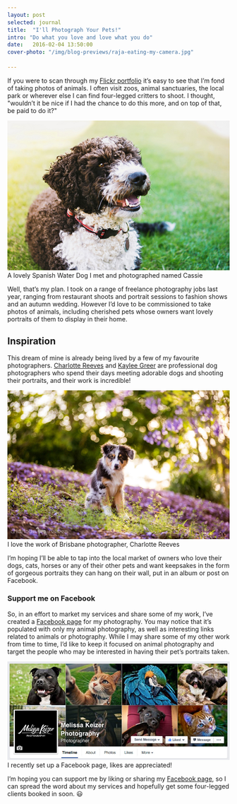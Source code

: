 ```yaml
---
layout: post
selected: journal
title:  "I'll Photograph Your Pets!"
intro: "Do what you love and love what you do"
date:   2016-02-04 13:50:00
cover-photo: "/img/blog-previews/raja-eating-my-camera.jpg"

---
```


If you were to scan through my [Flickr portfolio](https://www.flickr.com/photos/tinyspark_boom/) it’s easy to see that I’m fond of taking photos of animals. I often visit zoos, animal sanctuaries, the local park or wherever else I can find four-legged critters to shoot. I thought, "wouldn’t it be nice if I had the chance to do this more, and on top of that, be paid to do it?"

<div class="article__image article__image--with-caption" >
  <img src="/img/blog/cassie-by-melissa-keizer.jpg" alt="A photo I took of Cassie the dog" />
  <span class="caption">A lovely Spanish Water Dog I met and photographed named Cassie</span>
</div>


Well, that’s my plan. I took on a range of freelance photography jobs last year, ranging from restaurant shoots and portrait sessions to fashion shows and an autumn wedding. However I’d love to be commissioned to take photos of animals, including cherished pets whose owners want lovely portraits of them to display in their home.


## Inspiration

This dream of mine is already being lived by a few of my favourite photographers. [Charlotte Reeves](http://www.charlottereeves.com.au/) and [Kaylee Greer](https://500px.com/dogbreathphotography) are professional dog photographers who spend their days meeting adorable dogs and shooting their portraits, and their work is incredible!

<div class="article__image article__image--with-caption" >
  <img src="/img/blog/charlotte-reeves-fletcher.jpg" alt="Charlotte Reeves Photography" />
  <span class="caption">I love the work of Brisbane photographer, Charlotte Reeves</span>
</div>

I’m hoping I’ll be able to tap into the local market of owners who love their dogs, cats, horses or any of their other pets and want keepsakes in the form of gorgeous portraits they can hang on their wall, put in an album or post on Facebook.

### Support me on Facebook

So, in an effort to market my services and share some of my work, I’ve created a [Facebook page](https://www.facebook.com/melissakeizerphotography/) for my photography. You may notice that it’s populated with only my animal photography, as well as interesting links related to animals or photography. While I may share some of my other work from time to time, I’d like to keep it focused on animal photography and target the people who may be interested in having their pet’s portraits taken.

<div class="article__image article__image--with-caption" >
  <a href="https://www.facebook.com/melissakeizerphotography/" class="image-link">
   <img src="/img/blog/melissakeizerphotography.jpg" alt="Support me on Facebook" />
  </a>
  <span class="caption">I recently set up a Facebook page, likes are appreciated!</span>
</div>

I’m hoping you can support me by liking or sharing my [Facebook page](https://www.facebook.com/melissakeizerphotography/), so I can spread the word about my services and hopefully get some four-legged clients booked in soon. 😃



